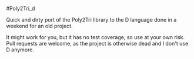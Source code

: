 #Poly2Tri_d

Quick and dirty port of the Poly2Tri library to the D language done in a weekend for an old project.

It might work for you, but it has no test coverage, so use at your own risk. Pull requests are welcome, as the project is otherwise dead and I don't use D anymore.